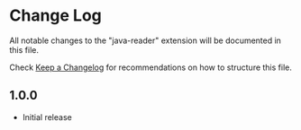 # Change Log

All notable changes to the "java-reader" extension will be documented in this file.

Check [Keep a Changelog](http://keepachangelog.com/) for recommendations on how to structure this file.

## 1.0.0

- Initial release